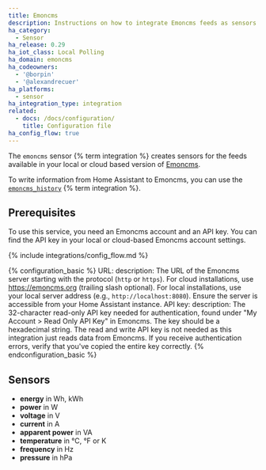 ```yaml
---
title: Emoncms
description: Instructions on how to integrate Emoncms feeds as sensors into Home Assistant.
ha_category:
  - Sensor
ha_release: 0.29
ha_iot_class: Local Polling
ha_domain: emoncms
ha_codeowners:
  - '@borpin'
  - '@alexandrecuer'
ha_platforms:
  - sensor
ha_integration_type: integration
related:
  - docs: /docs/configuration/
    title: Configuration file
ha_config_flow: true
---
```


The `emoncms` sensor {% term integration %} creates sensors for the feeds available in your local or cloud based version of [Emoncms](https://emoncms.org).

To write information from Home Assistant to Emoncms, you can use the [`emoncms_history`](/integrations/emoncms_history) {% term integration %}.

## Prerequisites

 To use this service, you need an Emoncms account and an API key. You can find the API key in your local or cloud-based Emoncms account settings.

{% include integrations/config_flow.md %}

{% configuration_basic %}
URL:
  description: The URL of the Emoncms server starting with the protocol (`http` or  `https`). For cloud installations, use <https://emoncms.org> (trailing slash optional). For local installations, use your local server address (e.g., `http://localhost:8080`). Ensure the server is accessible from your Home Assistant instance.
API key:
  description: The 32-character read-only API key needed for authentication, found under "My Account > Read Only API Key" in Emoncms. The key should be a hexadecimal string. The read and write API key is not needed as this integration just reads data from Emoncms. If you receive authentication errors, verify that you've copied the entire key correctly.
{% endconfiguration_basic %}

## Sensors

- **energy** in Wh, kWh
- **power** in W
- **voltage** in V
- **current** in A
- **apparent power** in VA
- **temperature** in °C, °F or K
- **frequency** in Hz
- **pressure** in hPa
